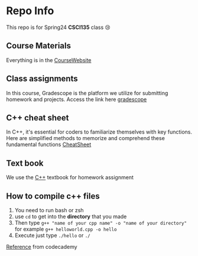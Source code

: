 # Repo Info
This repo is for Spring24 **CSCI135** class 😢

## Course Materials
Everything is in the [CourseWebsite][Link]

[Link]: https://tong-yee.github.io/135/2024_spring.html

## Class assignments 

In this course, Gradescope is the platform we utilize for submitting homework and projects. Access the link here [gradescope][googlelink]

[googlelink]: https://www.gradescope.com/courses/703829

## C++ cheat sheet

In C++, it's essential for coders to familiarize themselves with key functions. Here are simplified methods to memorize and comprehend these fundamental functions [CheatSheet][link]

[link]: https://maryash.github.io/135/slides/CheatSheet.pdf

## Text book

We use the [C++][textbook] textbook for homework assignment

[textbook]:https://github.com/joshboyye/csci135/blob/3ae2dfc83d6c217a926b3968b91a99a9a104a0df/Cay%20Horstmann%20-%20Brief%20C%2B%2B_%20Late%20Objects%20(2017).pdf

## How to compile c++ files 
1. You need to run bash or zsh
2. use `cd` to get into the **directory** that you made
3. Then type `g++ "name of your cpp name" -o "name of your directory"` for example `g++ helloworld.cpp -o hello`
4. Execute just type `./hello` or `./`

[Reference][link] from codecademy

[link]:https://www.codecademy.com/article/cpp-compile-execute-locally



